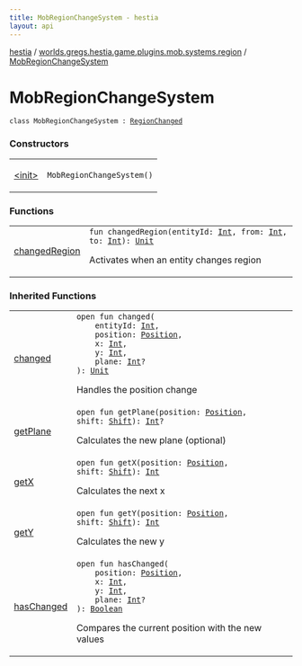 ```yaml
---
title: MobRegionChangeSystem - hestia
layout: api
---
```


<div class='api-docs-breadcrumbs'><a href="../../index.html">hestia</a> / <a href="../index.html">worlds.gregs.hestia.game.plugins.mob.systems.region</a> / <a href="./index.html">MobRegionChangeSystem</a></div>

# MobRegionChangeSystem

<div class="signature"><code><span class="keyword">class </span><span class="identifier">MobRegionChangeSystem</span>&nbsp;<span class="symbol">:</span>&nbsp;<a href="../../worlds.gregs.hestia.game.api.movement/-region-changed/index.html"><span class="identifier">RegionChanged</span></a></code></div>

### Constructors

<table class="api-docs-table">
<tbody>
<tr>
<td markdown="1">

<a href="-init-.html">&lt;init&gt;</a>


</td>
<td markdown="1">
<div class="signature"><code><span class="identifier">MobRegionChangeSystem</span><span class="symbol">(</span><span class="symbol">)</span></code></div>

</td>
</tr>
</tbody>
</table>

### Functions

<table class="api-docs-table">
<tbody>
<tr>
<td markdown="1">

<a href="changed-region.html">changedRegion</a>


</td>
<td markdown="1">
<div class="signature"><code><span class="keyword">fun </span><span class="identifier">changedRegion</span><span class="symbol">(</span><span class="parameterName" id="worlds.gregs.hestia.game.plugins.mob.systems.region.MobRegionChangeSystem$changedRegion(kotlin.Int, kotlin.Int, kotlin.Int)/entityId">entityId</span><span class="symbol">:</span>&nbsp;<a href="https://kotlinlang.org/api/latest/jvm/stdlib/kotlin/-int/index.html"><span class="identifier">Int</span></a><span class="symbol">, </span><span class="parameterName" id="worlds.gregs.hestia.game.plugins.mob.systems.region.MobRegionChangeSystem$changedRegion(kotlin.Int, kotlin.Int, kotlin.Int)/from">from</span><span class="symbol">:</span>&nbsp;<a href="https://kotlinlang.org/api/latest/jvm/stdlib/kotlin/-int/index.html"><span class="identifier">Int</span></a><span class="symbol">, </span><span class="parameterName" id="worlds.gregs.hestia.game.plugins.mob.systems.region.MobRegionChangeSystem$changedRegion(kotlin.Int, kotlin.Int, kotlin.Int)/to">to</span><span class="symbol">:</span>&nbsp;<a href="https://kotlinlang.org/api/latest/jvm/stdlib/kotlin/-int/index.html"><span class="identifier">Int</span></a><span class="symbol">)</span><span class="symbol">: </span><a href="https://kotlinlang.org/api/latest/jvm/stdlib/kotlin/-unit/index.html"><span class="identifier">Unit</span></a></code></div>

Activates when an entity changes region


</td>
</tr>
</tbody>
</table>

### Inherited Functions

<table class="api-docs-table">
<tbody>
<tr>
<td markdown="1">

<a href="../../worlds.gregs.hestia.game.api.movement/-region-changed/changed.html">changed</a>


</td>
<td markdown="1">
<div class="signature"><code><span class="keyword">open</span> <span class="keyword">fun </span><span class="identifier">changed</span><span class="symbol">(</span><br/>&nbsp;&nbsp;&nbsp;&nbsp;<span class="parameterName" id="worlds.gregs.hestia.game.api.movement.RegionChanged$changed(kotlin.Int, worlds.gregs.hestia.game.plugins.core.components.map.Position, kotlin.Int, kotlin.Int, kotlin.Int)/entityId">entityId</span><span class="symbol">:</span>&nbsp;<a href="https://kotlinlang.org/api/latest/jvm/stdlib/kotlin/-int/index.html"><span class="identifier">Int</span></a><span class="symbol">, </span><br/>&nbsp;&nbsp;&nbsp;&nbsp;<span class="parameterName" id="worlds.gregs.hestia.game.api.movement.RegionChanged$changed(kotlin.Int, worlds.gregs.hestia.game.plugins.core.components.map.Position, kotlin.Int, kotlin.Int, kotlin.Int)/position">position</span><span class="symbol">:</span>&nbsp;<a href="../../worlds.gregs.hestia.game.plugins.core.components.map/-position/index.html"><span class="identifier">Position</span></a><span class="symbol">, </span><br/>&nbsp;&nbsp;&nbsp;&nbsp;<span class="parameterName" id="worlds.gregs.hestia.game.api.movement.RegionChanged$changed(kotlin.Int, worlds.gregs.hestia.game.plugins.core.components.map.Position, kotlin.Int, kotlin.Int, kotlin.Int)/x">x</span><span class="symbol">:</span>&nbsp;<a href="https://kotlinlang.org/api/latest/jvm/stdlib/kotlin/-int/index.html"><span class="identifier">Int</span></a><span class="symbol">, </span><br/>&nbsp;&nbsp;&nbsp;&nbsp;<span class="parameterName" id="worlds.gregs.hestia.game.api.movement.RegionChanged$changed(kotlin.Int, worlds.gregs.hestia.game.plugins.core.components.map.Position, kotlin.Int, kotlin.Int, kotlin.Int)/y">y</span><span class="symbol">:</span>&nbsp;<a href="https://kotlinlang.org/api/latest/jvm/stdlib/kotlin/-int/index.html"><span class="identifier">Int</span></a><span class="symbol">, </span><br/>&nbsp;&nbsp;&nbsp;&nbsp;<span class="parameterName" id="worlds.gregs.hestia.game.api.movement.RegionChanged$changed(kotlin.Int, worlds.gregs.hestia.game.plugins.core.components.map.Position, kotlin.Int, kotlin.Int, kotlin.Int)/plane">plane</span><span class="symbol">:</span>&nbsp;<a href="https://kotlinlang.org/api/latest/jvm/stdlib/kotlin/-int/index.html"><span class="identifier">Int</span></a><span class="symbol">?</span><br/><span class="symbol">)</span><span class="symbol">: </span><a href="https://kotlinlang.org/api/latest/jvm/stdlib/kotlin/-unit/index.html"><span class="identifier">Unit</span></a></code></div>

Handles the position change


</td>
</tr>
<tr>
<td markdown="1">

<a href="../../worlds.gregs.hestia.game.api.movement/-region-changed/get-plane.html">getPlane</a>


</td>
<td markdown="1">
<div class="signature"><code><span class="keyword">open</span> <span class="keyword">fun </span><span class="identifier">getPlane</span><span class="symbol">(</span><span class="parameterName" id="worlds.gregs.hestia.game.api.movement.RegionChanged$getPlane(worlds.gregs.hestia.game.plugins.core.components.map.Position, worlds.gregs.hestia.game.api.movement.Shift)/position">position</span><span class="symbol">:</span>&nbsp;<a href="../../worlds.gregs.hestia.game.plugins.core.components.map/-position/index.html"><span class="identifier">Position</span></a><span class="symbol">, </span><span class="parameterName" id="worlds.gregs.hestia.game.api.movement.RegionChanged$getPlane(worlds.gregs.hestia.game.plugins.core.components.map.Position, worlds.gregs.hestia.game.api.movement.Shift)/shift">shift</span><span class="symbol">:</span>&nbsp;<a href="../../worlds.gregs.hestia.game.api.movement/-shift/index.html"><span class="identifier">Shift</span></a><span class="symbol">)</span><span class="symbol">: </span><a href="https://kotlinlang.org/api/latest/jvm/stdlib/kotlin/-int/index.html"><span class="identifier">Int</span></a><span class="symbol">?</span></code></div>

Calculates the new plane (optional)


</td>
</tr>
<tr>
<td markdown="1">

<a href="../../worlds.gregs.hestia.game.api.movement/-region-changed/get-x.html">getX</a>


</td>
<td markdown="1">
<div class="signature"><code><span class="keyword">open</span> <span class="keyword">fun </span><span class="identifier">getX</span><span class="symbol">(</span><span class="parameterName" id="worlds.gregs.hestia.game.api.movement.RegionChanged$getX(worlds.gregs.hestia.game.plugins.core.components.map.Position, worlds.gregs.hestia.game.api.movement.Shift)/position">position</span><span class="symbol">:</span>&nbsp;<a href="../../worlds.gregs.hestia.game.plugins.core.components.map/-position/index.html"><span class="identifier">Position</span></a><span class="symbol">, </span><span class="parameterName" id="worlds.gregs.hestia.game.api.movement.RegionChanged$getX(worlds.gregs.hestia.game.plugins.core.components.map.Position, worlds.gregs.hestia.game.api.movement.Shift)/shift">shift</span><span class="symbol">:</span>&nbsp;<a href="../../worlds.gregs.hestia.game.api.movement/-shift/index.html"><span class="identifier">Shift</span></a><span class="symbol">)</span><span class="symbol">: </span><a href="https://kotlinlang.org/api/latest/jvm/stdlib/kotlin/-int/index.html"><span class="identifier">Int</span></a></code></div>

Calculates the next x


</td>
</tr>
<tr>
<td markdown="1">

<a href="../../worlds.gregs.hestia.game.api.movement/-region-changed/get-y.html">getY</a>


</td>
<td markdown="1">
<div class="signature"><code><span class="keyword">open</span> <span class="keyword">fun </span><span class="identifier">getY</span><span class="symbol">(</span><span class="parameterName" id="worlds.gregs.hestia.game.api.movement.RegionChanged$getY(worlds.gregs.hestia.game.plugins.core.components.map.Position, worlds.gregs.hestia.game.api.movement.Shift)/position">position</span><span class="symbol">:</span>&nbsp;<a href="../../worlds.gregs.hestia.game.plugins.core.components.map/-position/index.html"><span class="identifier">Position</span></a><span class="symbol">, </span><span class="parameterName" id="worlds.gregs.hestia.game.api.movement.RegionChanged$getY(worlds.gregs.hestia.game.plugins.core.components.map.Position, worlds.gregs.hestia.game.api.movement.Shift)/shift">shift</span><span class="symbol">:</span>&nbsp;<a href="../../worlds.gregs.hestia.game.api.movement/-shift/index.html"><span class="identifier">Shift</span></a><span class="symbol">)</span><span class="symbol">: </span><a href="https://kotlinlang.org/api/latest/jvm/stdlib/kotlin/-int/index.html"><span class="identifier">Int</span></a></code></div>

Calculates the new y


</td>
</tr>
<tr>
<td markdown="1">

<a href="../../worlds.gregs.hestia.game.api.movement/-region-changed/has-changed.html">hasChanged</a>


</td>
<td markdown="1">
<div class="signature"><code><span class="keyword">open</span> <span class="keyword">fun </span><span class="identifier">hasChanged</span><span class="symbol">(</span><br/>&nbsp;&nbsp;&nbsp;&nbsp;<span class="parameterName" id="worlds.gregs.hestia.game.api.movement.RegionChanged$hasChanged(worlds.gregs.hestia.game.plugins.core.components.map.Position, kotlin.Int, kotlin.Int, kotlin.Int)/position">position</span><span class="symbol">:</span>&nbsp;<a href="../../worlds.gregs.hestia.game.plugins.core.components.map/-position/index.html"><span class="identifier">Position</span></a><span class="symbol">, </span><br/>&nbsp;&nbsp;&nbsp;&nbsp;<span class="parameterName" id="worlds.gregs.hestia.game.api.movement.RegionChanged$hasChanged(worlds.gregs.hestia.game.plugins.core.components.map.Position, kotlin.Int, kotlin.Int, kotlin.Int)/x">x</span><span class="symbol">:</span>&nbsp;<a href="https://kotlinlang.org/api/latest/jvm/stdlib/kotlin/-int/index.html"><span class="identifier">Int</span></a><span class="symbol">, </span><br/>&nbsp;&nbsp;&nbsp;&nbsp;<span class="parameterName" id="worlds.gregs.hestia.game.api.movement.RegionChanged$hasChanged(worlds.gregs.hestia.game.plugins.core.components.map.Position, kotlin.Int, kotlin.Int, kotlin.Int)/y">y</span><span class="symbol">:</span>&nbsp;<a href="https://kotlinlang.org/api/latest/jvm/stdlib/kotlin/-int/index.html"><span class="identifier">Int</span></a><span class="symbol">, </span><br/>&nbsp;&nbsp;&nbsp;&nbsp;<span class="parameterName" id="worlds.gregs.hestia.game.api.movement.RegionChanged$hasChanged(worlds.gregs.hestia.game.plugins.core.components.map.Position, kotlin.Int, kotlin.Int, kotlin.Int)/plane">plane</span><span class="symbol">:</span>&nbsp;<a href="https://kotlinlang.org/api/latest/jvm/stdlib/kotlin/-int/index.html"><span class="identifier">Int</span></a><span class="symbol">?</span><br/><span class="symbol">)</span><span class="symbol">: </span><a href="https://kotlinlang.org/api/latest/jvm/stdlib/kotlin/-boolean/index.html"><span class="identifier">Boolean</span></a></code></div>

Compares the current position with the new values


</td>
</tr>
</tbody>
</table>
